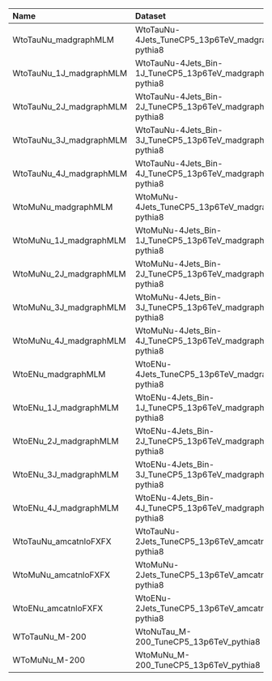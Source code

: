 | Name                    | Dataset                                                   | RunIII2024Summer24 Request          | Status                            |
|:------------------------|:----------------------------------------------------------|:------------------------------------|:----------------------------------|
| WtoTauNu_madgraphMLM    | WtoTauNu-4Jets_TuneCP5_13p6TeV_madgraphMLM-pythia8        | NONE                                | $${\color{red}\textbf{MISSING}}$$ |
| WtoTauNu_1J_madgraphMLM | WtoTauNu-4Jets_Bin-1J_TuneCP5_13p6TeV_madgraphMLM-pythia8 | NONE                                | $${\color{red}\textbf{MISSING}}$$ |
| WtoTauNu_2J_madgraphMLM | WtoTauNu-4Jets_Bin-2J_TuneCP5_13p6TeV_madgraphMLM-pythia8 | NONE                                | $${\color{red}\textbf{MISSING}}$$ |
| WtoTauNu_3J_madgraphMLM | WtoTauNu-4Jets_Bin-3J_TuneCP5_13p6TeV_madgraphMLM-pythia8 | NONE                                | $${\color{red}\textbf{MISSING}}$$ |
| WtoTauNu_4J_madgraphMLM | WtoTauNu-4Jets_Bin-4J_TuneCP5_13p6TeV_madgraphMLM-pythia8 | NONE                                | $${\color{red}\textbf{MISSING}}$$ |
| WtoMuNu_madgraphMLM     | WtoMuNu-4Jets_TuneCP5_13p6TeV_madgraphMLM-pythia8         | NONE                                | $${\color{red}\textbf{MISSING}}$$ |
| WtoMuNu_1J_madgraphMLM  | WtoMuNu-4Jets_Bin-1J_TuneCP5_13p6TeV_madgraphMLM-pythia8  | NONE                                | $${\color{red}\textbf{MISSING}}$$ |
| WtoMuNu_2J_madgraphMLM  | WtoMuNu-4Jets_Bin-2J_TuneCP5_13p6TeV_madgraphMLM-pythia8  | NONE                                | $${\color{red}\textbf{MISSING}}$$ |
| WtoMuNu_3J_madgraphMLM  | WtoMuNu-4Jets_Bin-3J_TuneCP5_13p6TeV_madgraphMLM-pythia8  | NONE                                | $${\color{red}\textbf{MISSING}}$$ |
| WtoMuNu_4J_madgraphMLM  | WtoMuNu-4Jets_Bin-4J_TuneCP5_13p6TeV_madgraphMLM-pythia8  | NONE                                | $${\color{red}\textbf{MISSING}}$$ |
| WtoENu_madgraphMLM      | WtoENu-4Jets_TuneCP5_13p6TeV_madgraphMLM-pythia8          | NONE                                | $${\color{red}\textbf{MISSING}}$$ |
| WtoENu_1J_madgraphMLM   | WtoENu-4Jets_Bin-1J_TuneCP5_13p6TeV_madgraphMLM-pythia8   | NONE                                | $${\color{red}\textbf{MISSING}}$$ |
| WtoENu_2J_madgraphMLM   | WtoENu-4Jets_Bin-2J_TuneCP5_13p6TeV_madgraphMLM-pythia8   | NONE                                | $${\color{red}\textbf{MISSING}}$$ |
| WtoENu_3J_madgraphMLM   | WtoENu-4Jets_Bin-3J_TuneCP5_13p6TeV_madgraphMLM-pythia8   | NONE                                | $${\color{red}\textbf{MISSING}}$$ |
| WtoENu_4J_madgraphMLM   | WtoENu-4Jets_Bin-4J_TuneCP5_13p6TeV_madgraphMLM-pythia8   | NONE                                | $${\color{red}\textbf{MISSING}}$$ |
| WtoTauNu_amcatnloFXFX   | WtoTauNu-2Jets_TuneCP5_13p6TeV_amcatnloFXFX-pythia8       | GEN-RunIII2024Summer24wmLHEGS-00074 | $${\color{green}\textbf{DONE}}$$  |
| WtoMuNu_amcatnloFXFX    | WtoMuNu-2Jets_TuneCP5_13p6TeV_amcatnloFXFX-pythia8        | GEN-RunIII2024Summer24wmLHEGS-00072 | $${\color{green}\textbf{DONE}}$$  |
| WtoENu_amcatnloFXFX     | WtoENu-2Jets_TuneCP5_13p6TeV_amcatnloFXFX-pythia8         | GEN-RunIII2024Summer24wmLHEGS-00070 | $${\color{green}\textbf{DONE}}$$  |
| WToTauNu_M-200          | WtoNuTau_M-200_TuneCP5_13p6TeV_pythia8                    | NONE                                | $${\color{red}\textbf{MISSING}}$$ |
| WToMuNu_M-200           | WtoMuNu_M-200_TuneCP5_13p6TeV_pythia8                     | NONE                                | $${\color{red}\textbf{MISSING}}$$ |